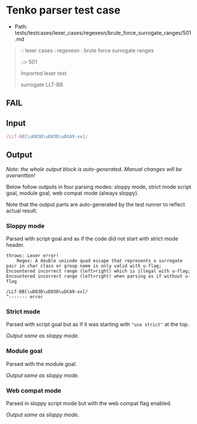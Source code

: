 # Tenko parser test case

- Path: tests/testcases/lexer_cases/regexesn/brute_force_surrogate_ranges/501.md

> :: lexer cases : regexesn : brute force surrogate ranges
>
> ::> 501
>
> Imported lexer test
>
> surrogate LLT-BB

## FAIL

## Input

`````js
/LLT-BB[\uD83D\uD83D\uDCA9-xx]/
`````

## Output

_Note: the whole output block is auto-generated. Manual changes will be overwritten!_

Below follow outputs in four parsing modes: sloppy mode, strict mode script goal, module goal, web compat mode (always sloppy).

Note that the output parts are auto-generated by the test runner to reflect actual result.

### Sloppy mode

Parsed with script goal and as if the code did not start with strict mode header.

`````
throws: Lexer error!
    Regex: A double unicode quad escape that represents a surrogate pair in char class or group name is only valid with u-flag; Encountered incorrect range (left>right) which is illegal with u-flag; Encountered incorrect range (left>right) when parsing as if without u-flag

/LLT-BB[\uD83D\uD83D\uDCA9-xx]/
^------- error
`````

### Strict mode

Parsed with script goal but as if it was starting with `"use strict"` at the top.

_Output same as sloppy mode._

### Module goal

Parsed with the module goal.

_Output same as sloppy mode._

### Web compat mode

Parsed in sloppy script mode but with the web compat flag enabled.

_Output same as sloppy mode._
